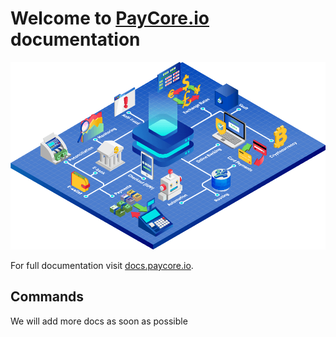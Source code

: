 # Welcome to [PayCore.io](https://paycore.io/) documentation

![PayCore Main Illustration](images/paycore-main3.png)

For full documentation visit [docs.paycore.io](https://docs.paycore.io).

## Commands

We will add more docs as soon as possible
